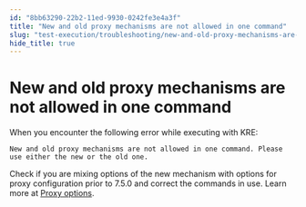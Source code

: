 ```yaml
---
id: "8bb63290-22b2-11ed-9930-0242fe3e4a3f"
title: "New and old proxy mechanisms are not allowed in one command"
slug: "test-execution/troubleshooting/new-and-old-proxy-mechanisms-are-not-allowed-in-one-command"
hide_title: true
---
```


# <a id="troubleshooting-9759" class="anchor_top_offset"/><a id="ariaid-title1" class="anchor_top_offset"/>New and old proxy mechanisms are not allowed in one command

<section xmlns="http://www.w3.org/1999/xhtml" className="section condition"><div className="p">When you encounter the following error while executing with KRE: <pre className="pre codeblock"><code>New and old proxy mechanisms are not allowed in one command. Please use either the new or the old one.</code></pre></div></section> 
<div xmlns="http://www.w3.org/1999/xhtml" className="bodydiv troubleSolution"><section className="section remedy"><div className="li step p"><span className="ph cmd">Check if you are mixing options of
        the new mechanism with options for proxy configuration prior to
        7.5.0 and correct the commands in use. Learn more at <a className="xref" href="/docs/test-execution/katalon-runtime-engine/command-line-syntax-in-katalon-runtime-engine#id_5">Proxy
          options</a>.</span></div></section></div>

